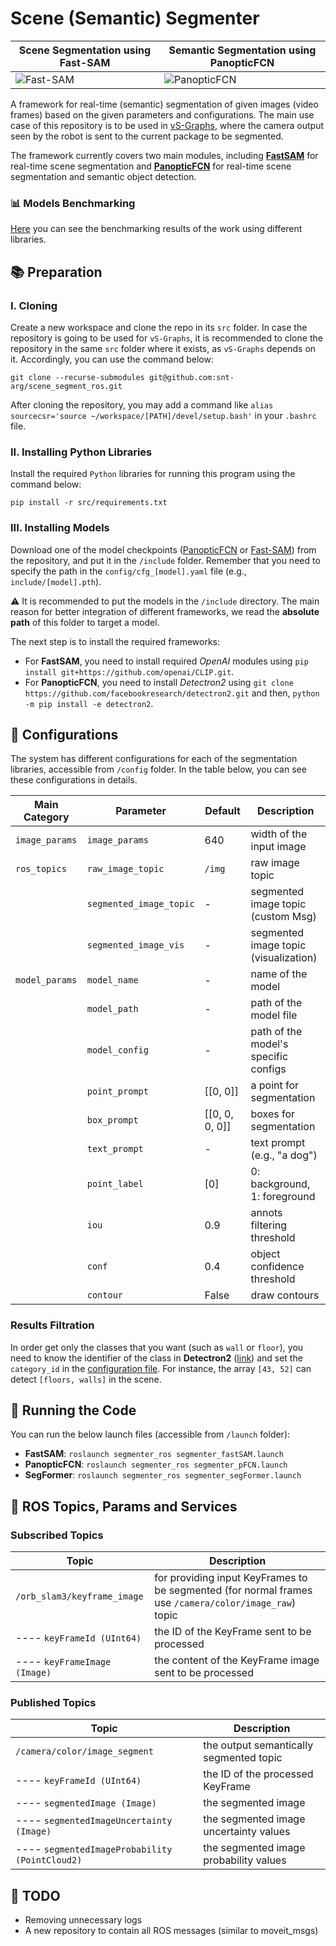 # Scene (Semantic) Segmenter

| Scene Segmentation using **Fast-SAM**    | Semantic Segmentation using **PanopticFCN**        |
| ---------------------------------------- | -------------------------------------------------- |
| ![Fast-SAM](demo_fastSAM.gif "Fast-SAM") | ![PanopticFCN](demo_panopticFCN.gif "PanopticFCN") |

A framework for real-time (semantic) segmentation of given images (video frames) based on the given parameters and configurations. The main use case of this repository is to be used in [vS-Graphs](https://github.com/snt-arg/visual_sgraphs), where the camera output seen by the robot is sent to the current package to be segmented.

The framework currently covers two main modules, including **[FastSAM](https://github.com/CASIA-IVA-Lab/FastSAM)** for real-time scene segmentation and **[PanopticFCN](https://github.com/dvlab-research/PanopticFCN)** for real-time scene segmentation and semantic object detection.

### 📊 Models Benchmarking

[Here](https://github.com/snt-arg/scene_segmentation_benchmark) you can see the benchmarking results of the work using different libraries.

## 📚 Preparation

### I. Cloning

Create a new workspace and clone the repo in its `src` folder. In case the repository is going to be used for `vS-Graphs`, it is recommended to clone the repository in the same `src` folder where it exists, as `vS-Graphs` depends on it. Accordingly, you can use the command below:

```
git clone --recurse-submodules git@github.com:snt-arg/scene_segment_ros.git
```

After cloning the repository, you may add a command like `alias sourcecsr='source ~/workspace/[PATH]/devel/setup.bash'` in your `.bashrc` file.

### II. Installing Python Libraries

Install the required `Python` libraries for running this program using the command below:

```
pip install -r src/requirements.txt
```

### III. Installing Models

Download one of the model checkpoints ([PanopticFCN](https://github.com/dvlab-research/PanopticFCN#results) or [Fast-SAM](https://github.com/CASIA-IVA-Lab/FastSAM#replicate-demo)) from the repository, and put it in the `/include` folder. Remember that you need to specify the path in the `config/cfg_[model].yaml` file (e.g., `include/[model].pth`).

⚠️ It is recommended to put the models in the `/include` directory. The main reason for better integration of different frameworks, we read the **absolute path** of this folder to target a model.

The next step is to install the required frameworks:

- For **FastSAM**, you need to install required _OpenAI_ modules using `pip install git+https://github.com/openai/CLIP.git`.
- For **PanopticFCN**, you need to install _Detectron2_ using `git clone https://github.com/facebookresearch/detectron2.git` and then, `python -m pip install -e detectron2`.

## 🔨 Configurations

The system has different configurations for each of the segmentation libraries, accessible from `/config` folder. In the table below, you can see these configurations in details.

| Main Category  | Parameter               | Default        | Description                           |
| -------------- | ----------------------- | -------------- | ------------------------------------- |
| `image_params` | `image_params`          | 640            | width of the input image              |
| `ros_topics`   | `raw_image_topic`       | `/img`         | raw image topic                       |
|                | `segmented_image_topic` | -              | segmented image topic (custom Msg)    |
|                | `segmented_image_vis`   | -              | segmented image topic (visualization) |
| `model_params` | `model_name`            | -              | name of the model                     |
|                | `model_path`            | -              | path of the model file                |
|                | `model_config`          | -              | path of the model's specific configs  |
|                | `point_prompt`          | [[0, 0]]       | a point for segmentation              |
|                | `box_prompt`            | [[0, 0, 0, 0]] | boxes for segmentation                |
|                | `text_prompt`           | -              | text prompt (e.g., "a dog")           |
|                | `point_label`           | [0]            | 0: background, 1: foreground          |
|                | `iou`                   | 0.9            | annots filtering threshold            |
|                | `conf`                  | 0.4            | object confidence threshold           |
|                | `contour`               | False          | draw contours                         |

### Results Filtration

In order get only the classes that you want (such as `wall` or `floor`), you need to know the identifier of the class in **Detectron2** ([link](https://github.com/facebookresearch/detectron2/blob/main/detectron2/data/datasets/builtin_meta.py)) and set the `category_id` in the [configuration file](config/cfg_pFCN.yaml). For instance, the array `[43, 52]` can detect `[floors, walls]` in the scene.

## 🚀 Running the Code

You can run the below launch files (accessible from `/launch` folder):

- **FastSAM**: `roslaunch segmenter_ros segmenter_fastSAM.launch`
- **PanopticFCN**: `roslaunch segmenter_ros segmenter_pFCN.launch`
- **SegFormer**: `roslaunch segmenter_ros segmenter_segFormer.launch`

## 🤖 ROS Topics, Params and Services

### Subscribed Topics

| Topic                        | Description                                                                                           |
| ---------------------------- | ----------------------------------------------------------------------------------------------------- |
| `/orb_slam3/keyframe_image`  | for providing input KeyFrames to be segmented (for normal frames use `/camera/color/image_raw`) topic |
| ---- `keyFrameId (UInt64)`   | the ID of the KeyFrame sent to be processed                                                           |
| ---- `keyFrameImage (Image)` | the content of the KeyFrame image sent to be processed                                                |

### Published Topics

| Topic                                          | Description                             |
| ---------------------------------------------- | --------------------------------------- |
| `/camera/color/image_segment`                  | the output semantically segmented topic |
| ---- `keyFrameId (UInt64)`                     | the ID of the processed KeyFrame        |
| ---- `segmentedImage (Image)`                  | the segmented image                     |
| ---- `segmentedImageUncertainty (Image)`       | the segmented image uncertainty values  |
| ---- `segmentedImageProbability (PointCloud2)` | the segmented image probability values  |

## 📅 TODO

- Removing unnecessary logs
- A new repository to contain all ROS messages (similar to moveit_msgs)

